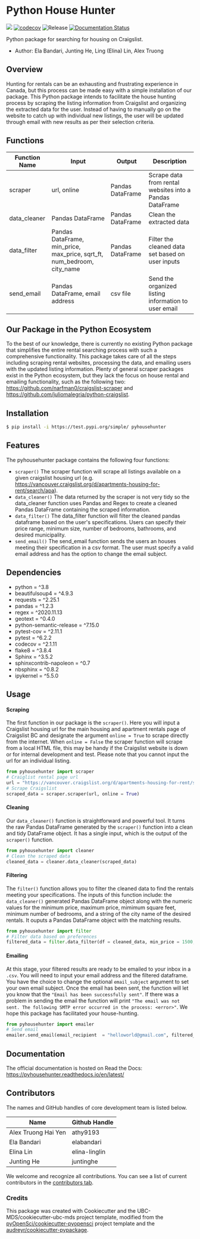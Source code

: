 # Python House Hunter 

![](https://github.com/elabandari/pyhousehunter/workflows/build/badge.svg) [![codecov](https://codecov.io/gh/elabandari/pyhousehunter/branch/main/graph/badge.svg)](https://codecov.io/gh/elabandari/pyhousehunter) ![Release](https://github.com/elabandari/pyhousehunter/workflows/Release/badge.svg) [![Documentation Status](https://readthedocs.org/projects/pyhousehunter/badge/?version=latest)](https://pyhousehunter.readthedocs.io/en/latest/?badge=latest)

Python package for searching for housing on Craigslist.

-   Author: Ela Bandari, Junting He, Ling (Elina) Lin, Alex Truong


## Overview

Hunting for rentals can be an exhausting and frustrating experience in Canada, but this process can be made easy with a simple installation of our package. This Python package intends to facilitate the house hunting process by scraping the listing information from Craigslist and organizing the extracted data for the user. Instead of having to manually go on the website to catch up with individual new listings, the user will be updated through email with new results as per their selection criteria. 


## Functions

| Function Name | Input | Output | Description |
|-----------|------------|---------------|------------------|
| scraper | url, online | Pandas DataFrame | Scrape data from rental websites into a Pandas DataFrame|
| data_cleaner | Pandas DataFrame |  Pandas DataFrame | Clean the extracted data |
| data_filter | Pandas DataFrame, min_price, max_price, sqrt_ft, num_bedroom, city_name | Pandas DataFrame | Filter the cleaned data set based on user inputs|
| send_email | Pandas DataFrame, email address | csv file | Send the organized listing information to user email |



## Our Package in the Python Ecosystem

To the best of our knowledge, there is currently no existing Python package that simplifies the entire rental searching process with such a comprehensive functionality. This package takes care of all the steps including scraping rental websites, processing the data, and emailing users with the updated listing information. Plenty of general scraper packages exist in the Python ecosystem, but they lack the focus on house rental and emailing functionality, such as the following two: https://github.com/narfman0/craigslist-scraper and https://github.com/juliomalegria/python-craigslist. 



## Installation

```bash
$ pip install -i https://test.pypi.org/simple/ pyhousehunter
```

## Features
The pyhousehunter package contains the following four functions:
- `scraper()`
The scraper function will scrape all listings available on a given craigslist housing url (e.g. https://vancouver.craigslist.org/d/apartments-housing-for-rent/search/apa).
- `data_cleaner()`
The data returned by the scraper is not very tidy so the data_cleaner function uses Pandas and Regex to create a cleaned Pandas DataFrame containing the scraped information.
- `data_filter()`
The data_filter function will filter the cleaned pandas dataframe based on the user's specifications. Users can specify their price range, minimum size, number of bedrooms, bathrooms, and desired municipality.
- `send_email()`
The send_email function sends the users an houses meeting their specification in a csv format. The user must specify a valid email address and has the option to change the email subject.
## Dependencies

- python = ^3.8
- beautifulsoup4 = ^4.9.3
- requests = ^2.25.1
- pandas = ^1.2.3
- regex = ^2020.11.13
- geotext = ^0.4.0
- python-semantic-release = ^7.15.0
- pytest-cov = ^2.11.1
- pytest = ^6.2.2
- codecov = ^2.1.11
- flake8 = ^3.8.4
- Sphinx = ^3.5.2
- sphinxcontrib-napoleon = ^0.7
- nbsphinx = ^0.8.2
- ipykernel = ^5.5.0

## Usage
#### Scraping
The first function in our package is the `scraper()`. Here you will input a Craigslist housing url for the main housing and apartment rentals page of Craigslist BC and designate the argument `online = True` to scrape directly from the internet. When `online = False` the scraper function will scrape from a local HTML file, this may be handy if the Craigslist website is down or for internal development and test. Please note that you cannot input the url for an individual listing.  
```python 
from pyhousehunter import scraper
# Craiglist rental page url 
url = "https://vancouver.craigslist.org/d/apartments-housing-for-rent/search/apa"
# Scrape Craigslist 
scraped_data = scraper.scraper(url, online = True)
```
#### Cleaning
Our `data_cleaner()` function is straightforward and powerful tool. It turns the raw Pandas DataFrame generated by the `scraper()` function into a clean and tidy DataFrame object. It has a single input, which is the output of the `scraper()` function.
```python 
from pyhousehunter import cleaner
# Clean the scraped data
cleaned_data = cleaner.data_cleaner(scraped_data)
```
#### Filtering
The `filter()` function allows you to filter the cleaned data to find the rentals meeting your specifications. The inputs of this function include: the `data_cleaner()` generated Pandas DataFrame object along with the numeric values for the minimum price, maximum price, mimimum square feet, minimum number of bedrooms, and a string of the city name of the desired rentals. It ouputs a Pandas DataFrame object with the matching results.  
```python 
from pyhousehunter import filter
# Filter data based on preferences 
filtered_data = filter.data_filter(df = cleaned_data, min_price = 1500, max_price = 2000, sqrt_ft = 500, num_bedroom = 1, city_name = "Vancouver")
```
#### Emailing
At this stage, your filtered results are ready to be emailed to your inbox in a `.csv`. You will need to input your email address and the filtered dataframe. You have the choice to change the optional `email_subject` argument to set your own email subject. Once the email has been sent, the function will let you know that the `"Email has been successfully sent"`. If there was a problem in sending the email the function will print `"The email was not sent. The following SMTP error occurred in the process: <error>"`. We hope this package has facilitated your house-hunting.
```python 
from pyhousehunter import emailer
# Send email 
emailer.send_email(email_recipient  = "helloworld@gmail.com", filtered_data  = filtered_data, email_subject =  "Results from Saturday March 13th")
```

## Documentation

The official documentation is hosted on Read the Docs: https://pyhousehunter.readthedocs.io/en/latest/

## Contributors
The names and GitHub handles of core development team is listed below.

Name|Github Handle
------|----------
Alex Truong Hai Yen|athy9193
Ela Bandari|elabandari
Elina Lin|elina-linglin
Junting He|juntinghe

We welcome and recognize all contributions. You can see a list of current contributors in the [contributors tab](https://github.com/UBC-MDS/pyhousehunter/graphs/contributors).

### Credits

This package was created with Cookiecutter and the UBC-MDS/cookiecutter-ubc-mds project template, modified from the [pyOpenSci/cookiecutter-pyopensci](https://github.com/pyOpenSci/cookiecutter-pyopensci) project template and the [audreyr/cookiecutter-pypackage](https://github.com/audreyr/cookiecutter-pypackage).
